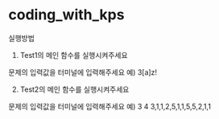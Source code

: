 # coding_with_kps
실행방법
1. Test1의 메인 함수를 실행시켜주세요

문제의 입력값을 터미널에 입력해주세요
예) 3[a]z!



2. Test2의 메인 함수를 실행시켜주세요

문제의 입력값을 터미널에 입력해주세요
예)
3
4
3,1,1,2,5,1,1,5,5,2,1,1

